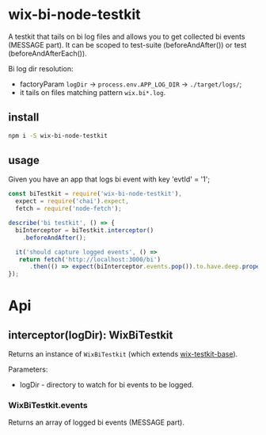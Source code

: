 # wix-bi-node-testkit

A testkit that tails on bi log files and allows you to get collected bi events (MESSAGE part). It can be scoped to test-suite (beforeAndAfter()) or test (beforeAndAfterEach()). 

Bi log dir resolution:
 - factoryParam `logDir` -> `process.env.APP_LOG_DIR` -> `./target/logs/`;
 - it tails on files matching pattern `wix.bi*.log`.

## install

```bash
npm i -S wix-bi-node-testkit
```

## usage

Given you have an app that logs bi event with key 'evtId' = '1';

```js
const biTestkit = require('wix-bi-node-testkit'),
  expect = require('chai').expect,
  fetch = require('node-fetch');    

describe('bi testkit', () => {
  biInterceptor = biTestkit.interceptor()
    .beforeAndAfter();

  it('should capture logged events', () => 
   return fetch('http://localhost:3000/bi')
      .then(() => expect(biInterceptor.events.pop()).to.have.deep.property('evtId', '1')));
});
```

# Api

## interceptor(logDir): WixBiTestkit
Returns an instance of `WixBiTestkit` (which extends [wix-testkit-base](../testkit/wix-testkit-base)).

Parameters:
 - logDir - directory to watch for bi events to be logged. 
 
### WixBiTestkit.events
Returns an array of logged bi events (MESSAGE part). 
